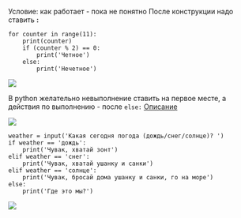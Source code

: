 Условие: как работает - пока не понятно 
После конструкции надо ставить **:**

```
for сounter in range(11):
    print(сounter)
    if (сounter % 2) == 0:
        print('Четное')
    else:
        print('Нечетное')	
```

![](../../01.Программирование_на_Pyth_для_детей/_Pictures/Pasted%20image%2020250304192147.png)

В python желательно невыполнение ставить на первое месте, а действия по выполнению - после ```else:```
[Описание](../Input/Описание.md)

![](../../01.Программирование_на_Pyth_для_детей/_Pictures/Pasted%20image%2020250304203645.png)
```
weather = input('Какая сегодня погода (дождь/снег/солнце)? ')
if weather == 'дождь':
    print('Чувак, хватай зонт')
elif weather == 'снег':
    print('Чувак, хватай ушанку и санки')
elif weather == 'солнце':
    print('Чувак, бросай дома ушанку и санки, го на море')
else:
    print('Где это мы?')
```

![](../_Pictures/Pasted%20image%2020250304203533.png)